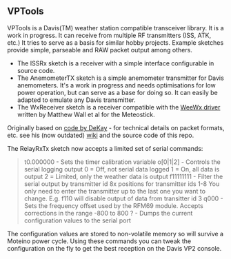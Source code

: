 VPTools
-------

VPTools is a Davis(TM) weather station compatible transceiver library. It is a work in progress. It can receive from multiple RF transmitters (ISS, ATK, etc.) It tries to serve as a basis for similar hobby projects. Example sketches provide simple, parseable and RAW packet output among others.

* The ISSRx sketch is a receiver with a simple interface configurable in source code.
* The AnemometerTX sketch is a simple anemometer transmitter for Davis anemometers. It's a work in progress and needs optimisations for low power operation, but can serve as a base for doing so. It can easily be adapted to emulate any Davis transmitter.
* The WxReceiver sketch is a receiver compatible with the [WeeWx driver](https://github.com/matthewwall/weewx-meteostick) written by Matthew Wall et al for the Meteostick.

Originally based on [code by DeKay](https://github.com/dekay/DavisRFM69) - for technical details on packet formats, etc. see his (now outdated) [wiki](https://github.com/dekay/DavisRFM69/wiki) and the source code of this repo.

The RelayRxTx sketch now accepts a limited set of serial commands:
 >t0.000000    - Sets the timer calibration variable
 >o[0|1|2]     - Controls the serial logging output
                 0 = Off, not serial data logged
                 1 = On, all data is output
                 2 = Limited, only the weather data is output
 >f11111111    - Filter the serial output by transmitter id
                 8x positions for transmitter ids 1-8
                 You only need to enter the transmitter up to the last one you want to change.
                 E.g. f110 will disable output of data from transitter id 3
 >q000         - Sets the frequency offset used by the RFM69 module. Accepts corrections in
                 the range -800 to 800
 >?            - Dumps the current configuration values to the serial port

The configuration values are stored to non-volatile memory so will survive a Moteino power cycle.
Using these commands you can tweak the configuration on the fly to get the best reception on the Davis VP2 console.
